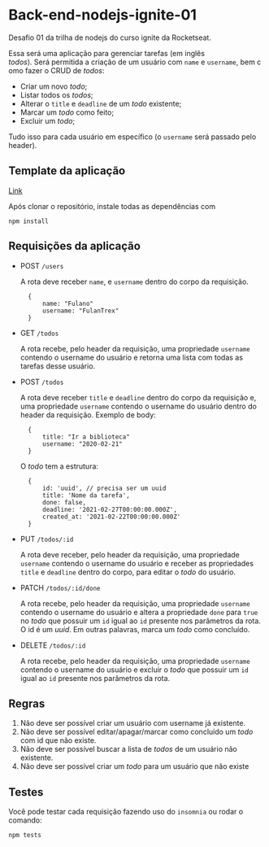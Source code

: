 # Back-end-nodejs-ignite-01
Desafio 01 da trilha de nodejs do curso ignite da Rocketseat.

Essa será uma aplicação para gerenciar tarefas (em inglês *todos*). Será permitida a criação de um usuário com `name` e `username`, bem como fazer o CRUD de *todos*:

- Criar um novo *todo*;
- Listar todos os *todos*;
- Alterar o `title` e `deadline` de um *todo* existente;
- Marcar um *todo* como feito;
- Excluir um *todo*;

Tudo isso para cada usuário em específico (o `username` será passado pelo header).

## Template da aplicação

[Link](https://github.com/rocketseat-education/ignite-template-conceitos-do-nodejs)

Após clonar o repositório, instale todas as dependências com

    npm install

## Requisições da aplicação

- POST `/users`

    A rota deve receber `name`, e `username` dentro do corpo da requisição.

        { 
            name: "Fulano"
            username: "FulanTrex"
        }

- GET `/todos`

    A rota recebe, pelo header da requisição, uma propriedade `username` contendo o username do usuário e retorna uma lista com todas as tarefas desse usuário.

- POST `/todos`

    A rota deve receber `title` e `deadline` dentro do corpo da requisição e, uma propriedade `username` contendo o username do usuário dentro do header da requisição. Exemplo de body:

        { 
            title: "Ir a biblioteca"
            username: "2020-02-21"
        }

    O _todo_ tem a estrutura:

        { 
            id: 'uuid', // precisa ser um uuid
            title: 'Nome da tarefa',
            done: false, 
            deadline: '2021-02-27T00:00:00.000Z', 
            created_at: '2021-02-22T00:00:00.000Z'
        }

- PUT `/todos/:id`

    A rota deve receber, pelo header da requisição, uma propriedade `username` contendo o username do usuário e receber as propriedades `title` e `deadline` dentro do corpo, para editar o *todo* do usuário.

- PATCH `/todos/:id/done`

    A rota recebe, pelo header da requisição, uma propriedade `username` contendo o username do usuário e altera a propriedade `done` para `true` no *todo* que possuir um `id` igual ao `id` presente nos parâmetros da rota. O id é um _uuid_. Em outras palavras, marca um *todo* como concluído.

- DELETE `/todos/:id`

    A rota recebe, pelo header da requisição, uma propriedade `username` contendo o username do usuário e excluir o *todo* que possuir um `id` igual ao `id` presente nos parâmetros da rota.

## Regras

1. Não deve ser possível criar um usuário com username já existente.
2. Não deve ser possível editar/apagar/marcar como concluído um *todo* com id que não existe.
3. Não deve ser possível buscar a lista de *todos* de um usuário não existente.
4. Não deve ser possível criar um *todo* para um usuário que não existe

## Testes

Você pode testar cada requisição fazendo uso do `insomnia` ou rodar o comando:

    npm tests
